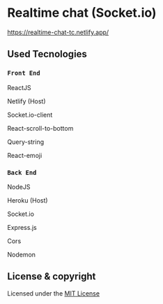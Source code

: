 # Realtime chat (Socket.io)
https://realtime-chat-tc.netlify.app/

## Used Tecnologies

### `Front End`

ReactJS

Netlify (Host)

Socket.io-client

React-scroll-to-bottom

Query-string

React-emoji


### `Back End`

NodeJS

Heroku (Host)

Socket.io

Express.js

Cors

Nodemon


## License & copyright

Licensed under the [MIT License](LICENSE)